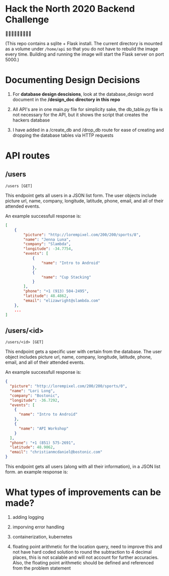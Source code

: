 # Hack the North 2020 Backend Challenge

:rice_cracker::rice_cracker::rice_cracker::rice_cracker::rice_cracker::rice_cracker::rice_cracker::rice_cracker::rice_cracker:

(This repo contains a sqlite + Flask install. The current directory is mounted as a volume under `/home/api` so that you do not have to rebuild the image every time. Building and running the image will start the Flask server on port 5000.)

# Documenting Design Decisions

1. For **database design descisions**, look at the database_design word document in the **/design_doc directory in this repo**

2. All API's are in one main.py file for simplicity sake, the db_table.py file is not necessary for the API, but it shows the script that creates the hackers database

3. I have added in a /create_db and /drop_db route for ease of creating and dropping the database tables via HTTP requests

# API routes

## /users

```
/users [GET]
```

This endpoint gets all users in a JSON list form. The user objects include picture url, name, company, longitude, latitude, phone, email, and all of their attended events.

An example successfull response is:

```json
[
    {
        "picture": "http://lorempixel.com/200/200/sports/8",
        "name": "Jenna Luna",
        "company": "Slambda",
        "longitude": -34.7754,
        "events": [
            {
                "name": "Intro to Android"
            },
            {
                "name": "Cup Stacking"
            }
        ],
        "phone": "+1 (913) 504-2495",
        "latitude": 48.4862,
        "email": "elizawright@slambda.com"
    },
    ...
]
```

## /users/\<id>

```
/users/<id> [GET]
```

This endpoint gets a specific user with certain <id> from the database. The user object includes picture url, name, company, longitude, latitude, phone, email, and all of their attended events.

An example successfull response is:

```json
{
  "picture": "http://lorempixel.com/200/200/sports/0",
  "name": "Lori Long",
  "company": "Bostonic",
  "longitude": -36.7292,
  "events": [
    {
      "name": "Intro to Android"
    },
    {
      "name": "API Workshop"
    }
  ],
  "phone": "+1 (851) 575-2691",
  "latitude": 48.9062,
  "email": "christianmcdaniel@bostonic.com"
}
```

This endpoint gets all users (along with all their information), in a JSON list form.
an example response is:

# What types of improvements can be made?

1. adding logging

2. imporving error handling

3. containerization, kubernetes

4. floating point arithmetic for the location query, need to improve this and not have hard coded solution to round the subtraction to 4 decimal places, this is not scalable and will not account for further accuracies. Also, the floating point arithmetic should be defined and referenced from the problem statement
